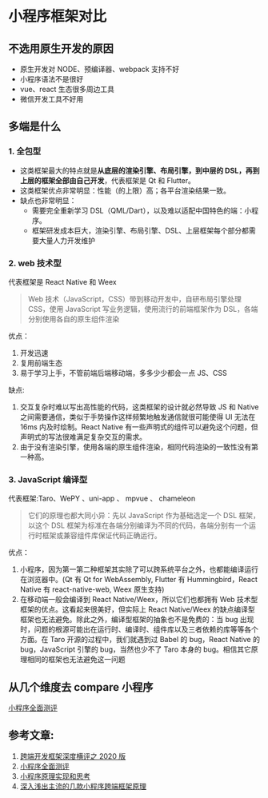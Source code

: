 # 小程序框架对比

## 不选用原生开发的原因

- 原生开发对 NODE、预编译器、webpack 支持不好
- 小程序语法不是很好
- vue、react 生态很多周边工具
- 微信开发工具不好用

## 多端是什么

### 1. 全包型

- 这类框架最大的特点就是**从底层的渲染引擎、布局引擎，到中层的 DSL，再到上层的框架全部由自己开发**，代表框架是 Qt 和 Flutter。
- 这类框架优点非常明显：性能（的上限）高；各平台渲染结果一致。
- 缺点也非常明显：
  - 需要完全重新学习 DSL（QML/Dart），以及难以适配中国特色的端：小程序。
  - 框架研发成本巨大，渲染引擎、布局引擎、DSL、上层框架每个部分都需要大量人力开发维护

### 2. web 技术型

代表框架是 React Native 和 Weex

> Web 技术（JavaScript，CSS）带到移动开发中，自研布局引擎处理 CSS，使用 JavaScript 写业务逻辑，使用流行的前端框架作为 DSL，各端分别使用各自的原生组件渲染

优点：

1. 开发迅速
2. 复用前端生态
3. 易于学习上手，不管前端后端移动端，多多少少都会一点 JS、CSS

缺点:

1. 交互复杂时难以写出高性能的代码，这类框架的设计就必然导致 JS 和 Native 之间需要通信，类似于手势操作这样频繁地触发通信就很可能使得 UI 无法在 16ms 内及时绘制。React Native 有一些声明式的组件可以避免这个问题，但声明式的写法很难满足复杂交互的需求。
2. 由于没有渲染引擎，使用各端的原生组件渲染，相同代码渲染的一致性没有第一种高。

### 3. JavaScript 编译型

代表框架:Taro、WePY 、uni-app 、 mpvue 、 chameleon

> 它们的原理也都大同小异：先以 JavaScript 作为基础选定一个 DSL 框架，以这个 DSL 框架为标准在各端分别编译为不同的代码，各端分别有一个运行时框架或兼容组件库保证代码正确运行。

优点：

1. 小程序，因为第一第二种框架其实除了可以跨系统平台之外，也都能编译运行在浏览器中。(Qt 有 Qt for WebAssembly, Flutter 有 Hummingbird，React Native 有 react-native-web, Weex 原生支持)
2. 在移动端一般会编译到 React Native/Weex，所以它们也都拥有 Web 技术型框架的优点。这看起来很美好，但实际上 React Native/Weex 的缺点编译型框架也无法避免。除此之外，编译型框架的抽象也不是免费的：当 bug 出现时，问题的根源可能出在运行时、编译时、组件库以及三者依赖的库等等各个方面。在 Taro 开源的过程中，我们就遇到过 Babel 的 bug，React Native 的 bug，JavaScript 引擎的 bug，当然也少不了 Taro 本身的 bug。相信其它原理相同的框架也无法避免这一问题

## 从几个维度去 compare 小程序

[小程序全面测评](https://jelly.jd.com/article/6006b1055b6c6a01506c8818)

## 参考文章:

1. [跨端开发框架深度横评之 2020 版](https://zhuanlan.zhihu.com/p/127915625)
2. [小程序全面测评](https://jelly.jd.com/article/6006b1055b6c6a01506c8818)
3. [小程序原理实现和思考](https://github.com/berwin/Blog/issues/49)
4. [深入浅出主流的几款小程序跨端框架原理](https://juejin.cn/post/6881597846307635214)
